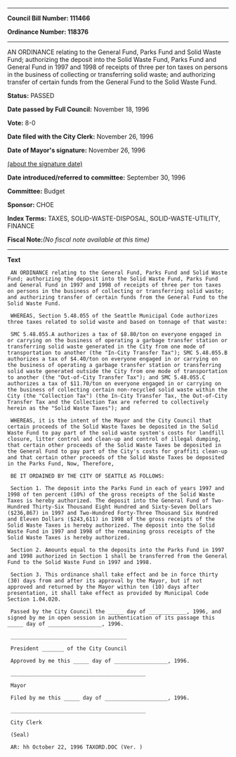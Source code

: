 

********

**Council Bill Number: 111466**
   
**Ordinance Number: 118376**
********

 AN ORDINANCE relating to the General Fund, Parks Fund and Solid Waste Fund; authorizing the deposit into the Solid Waste Fund, Parks Fund and General Fund in 1997 and 1998 of receipts of three per ton taxes on persons in the business of collecting or transferring solid waste; and authorizing transfer of certain funds from the General Fund to the Solid Waste Fund.

**Status:** PASSED
   
**Date passed by Full Council:** November 18, 1996
   
**Vote:** 8-0
   
**Date filed with the City Clerk:** November 26, 1996
   
**Date of Mayor's signature:** November 26, 1996
   
[(about the signature date)](/~public/approvaldate.htm)
   
   
   
**Date introduced/referred to committee:** September 30, 1996
   
**Committee:** Budget
   
**Sponsor:** CHOE
   
   
**Index Terms:** TAXES, SOLID-WASTE-DISPOSAL, SOLID-WASTE-UTILITY, FINANCE

**Fiscal Note:**_(No fiscal note available at this time)_

********

**Text**
   
```
 AN ORDINANCE relating to the General Fund, Parks Fund and Solid Waste Fund; authorizing the deposit into the Solid Waste Fund, Parks Fund and General Fund in 1997 and 1998 of receipts of three per ton taxes on persons in the business of collecting or transferring solid waste; and authorizing transfer of certain funds from the General Fund to the Solid Waste Fund.

 WHEREAS, Section 5.48.055 of the Seattle Municipal Code authorizes three taxes related to solid waste and based on tonnage of that waste:

 SMC 5.48.055.A authorizes a tax of $8.80/ton on everyone engaged in or carrying on the business of operating a garbage transfer station or transferring solid waste generated in the City from one mode of transportation to another (the "In-City Transfer Tax"); SMC 5.48.055.B authorizes a tax of $4.40/ton on everyone engaged in or carrying on the business of operating a garbage transfer station or transferring solid waste generated outside the City from one mode of transportation to another (the "Out-of-City Transfer Tax"); and SMC 5.48.055.C authorizes a tax of $11.70/ton on everyone engaged in or carrying on the business of collecting certain non-recycled solid waste within the City (the "Collection Tax") (the In-City Transfer Tax, the Out-of-City Transfer Tax and the Collection Tax are referred to collectively herein as the "Solid Waste Taxes"); and

 WHEREAS, it is the intent of the Mayor and the City Council that certain proceeds of the Solid Waste Taxes be deposited in the Solid Waste Fund to pay part of the solid waste system's costs for landfill closure, litter control and clean-up and control of illegal dumping, that certain other proceeds of the Solid Waste Taxes be deposited in the General Fund to pay part of the City's costs for graffiti clean-up and that certain other proceeds of the Solid Waste Taxes be deposited in the Parks Fund, Now, Therefore,

 BE IT ORDAINED BY THE CITY OF SEATTLE AS FOLLOWS:

 Section 1. The deposit into the Parks Fund in each of years 1997 and 1998 of ten percent (10%) of the gross receipts of the Solid Waste Taxes is hereby authorized. The deposit into the General Fund of Two-Hundred Thirty-Six Thousand Eight Hundred and Sixty-Seven Dollars ($236,867) in 1997 and Two-Hundred Forty-Three Thousand Six Hundred and Eleven Dollars ($243,611) in 1998 of the gross receipts of the Solid Waste Taxes is hereby authorized. The deposit into the Solid Waste Fund in 1997 and 1998 of the remaining gross receipts of the Solid Waste Taxes is hereby authorized.

 Section 2. Amounts equal to the deposits into the Parks Fund in 1997 and 1998 authorized in Section 1 shall be transferred from the General Fund to the Solid Waste Fund in 1997 and 1998.

 Section 3. This ordinance shall take effect and be in force thirty (30) days from and after its approval by the Mayor, but if not approved and returned by the Mayor within ten (10) days after presentation, it shall take effect as provided by Municipal Code Section 1.04.020.

 Passed by the City Council the _____ day of ____________, 1996, and signed by me in open session in authentication of its passage this _____ day of _________________, 1996.

 _____________________________________

 President _______ of the City Council

 Approved by me this _____ day of _________________, 1996.

 ___________________________________________

 Mayor

 Filed by me this _____ day of ____________________, 1996.

 ___________________________________________

 City Clerk

 (Seal)

 AR: hh October 22, 1996 TAXORD.DOC (Ver. )

```
